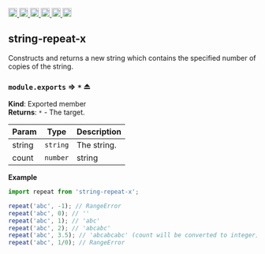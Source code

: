 <a
  href="https://travis-ci.org/Xotic750/string-repeat-x"
  title="Travis status">
<img
  src="https://travis-ci.org/Xotic750/string-repeat-x.svg?branch=master"
  alt="Travis status" height="18">
</a>
<a
  href="https://david-dm.org/Xotic750/string-repeat-x"
  title="Dependency status">
<img src="https://david-dm.org/Xotic750/string-repeat-x/status.svg"
  alt="Dependency status" height="18"/>
</a>
<a
  href="https://david-dm.org/Xotic750/string-repeat-x?type=dev"
  title="devDependency status">
<img src="https://david-dm.org/Xotic750/string-repeat-x/dev-status.svg"
  alt="devDependency status" height="18"/>
</a>
<a
  href="https://badge.fury.io/js/string-repeat-x"
  title="npm version">
<img src="https://badge.fury.io/js/string-repeat-x.svg"
  alt="npm version" height="18">
</a>
<a
  href="https://www.jsdelivr.com/package/npm/string-repeat-x"
  title="jsDelivr hits">
<img src="https://data.jsdelivr.com/v1/package/npm/string-repeat-x/badge?style=rounded"
  alt="jsDelivr hits" height="18">
</a>
<a
  href="https://bettercodehub.com/results/Xotic750/string-repeat-x"
  title="bettercodehub score">
<img src="https://bettercodehub.com/edge/badge/Xotic750/string-repeat-x?branch=master"
  alt="bettercodehub score" height="18">
</a>

<a name="module_string-repeat-x"></a>

## string-repeat-x

Constructs and returns a new string which contains the specified number of copies of the string.

<a name="exp_module_string-repeat-x--module.exports"></a>

### `module.exports` ⇒ <code>\*</code> ⏏

**Kind**: Exported member  
**Returns**: <code>\*</code> - The target.  

| Param    | Type                       | Description |
| -------- | -------------------------- | ----------- |
| string   | <code>string</code>        | The string. |
| count    | <code>number|string</code> | The count.  |

**Example**

```js
import repeat from 'string-repeat-x';

repeat('abc', -1); // RangeError
repeat('abc', 0); // ''
repeat('abc', 1); // 'abc'
repeat('abc', 2); // 'abcabc'
repeat('abc', 3.5); // 'abcabcabc' (count will be converted to integer)
repeat('abc', 1/0); // RangeError
```

